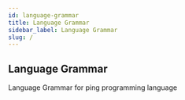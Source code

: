 ```yaml
---
id: language-grammar
title: Language Grammar
sidebar_label: Language Grammar
slug: /
---
```


## Language Grammar

Language Grammar for ping programming language
